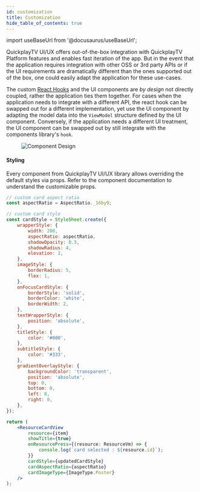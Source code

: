 ```yaml
---
id: customization
title: Customization
hide_table_of_contents: true
---
```


import useBaseUrl from '@docusaurus/useBaseUrl';

QuickplayTV UI/UX offers out-of-the-box integration with QuickplayTV Platform features and enables fast iteration of the app. But in the event that the application requires integration with other OSS or 3rd party APIs or if the UI requirements are dramatically different than the ones supported out of the box, one could easily adapt the application for these use-cases.

The custom [React Hooks](https://reactjs.org/docs/hooks-intro.html) and the UI components are _by design_ not directly coupled, rather the application ties them together. For cases when the application needs to integrate with a different API, the react hook can be swapped out for a different implementation, yet use the UI component by adapting the model data into the `ViewModel` structure defined by the UI component. Conversely, if the application needs a different UI treatment, the UI component can be swapped out by still integrate with the components library's `hook`.

<div className="text--center">
  <figure>
    <img src={useBaseUrl('img/rn_components_design.svg')} alt="Component Design" />
  </figure>
</div>

#### Styling

Every component from QuickplayTV UI/UX library allows overriding the default styles via props. Refer to the component documentation to understand the customizable props.

```jsx
// custom card aspect ratio
const aspectRatio = AspectRatio._16by9;

// custom card style
const cardStyle = StyleSheet.create({
    wrapperStyle: {
        width: 200,
        aspectRatio: aspectRatio,
        shadowOpacity: 0.3,
        shadowRadius: 4,
        elevation: 2,
    },
    imageStyle: {
        borderRadius: 5,
        flex: 1,
    },
    onFocusCardStyle: {
        borderStyle: 'solid',
        borderColor: 'white',
        borderWidth: 2,
    },
    textWrapperStyle: {
        position: 'absolute',
    },
    titleStyle: {
        color: '#000',
    },
    subtitleStyle: {
        color: '#333',
    },
    gradientOverlayStyle: {
        backgroundColor: 'transparent',
        position: 'absolute',
        top: 0,
        bottom: 0,
        left: 0,
        right: 0,
    },
});

return (
    <ResourceCardView
        resource={item}
        showTitle={true}
        onResourcePress={(resource: ResourceVm) => {
            console.log(`card selected : ${resource.id}`);
        }}
        cardStyle={updatedCardStyle}
        cardAspectRatio={aspectRatio}
        cardImageType={ImageType.Poster}
    />
);
```
